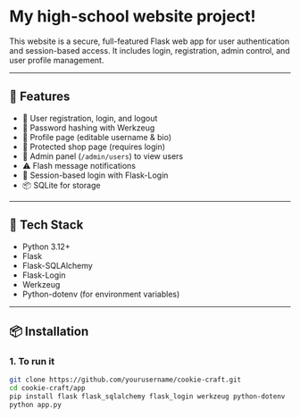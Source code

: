 # My high-school website project!

This website is a secure, full-featured Flask web app for user authentication and session-based access. It includes login, registration, admin control, and user profile management.

---

## 🚀 Features

- 🔐 User registration, login, and logout
- 🧂 Password hashing with Werkzeug
- 👤 Profile page (editable username & bio)
- 🛒 Protected shop page (requires login)
- 👑 Admin panel (`/admin/users`) to view users
- ⚠️ Flash message notifications
- 🧠 Session-based login with Flask-Login
- 📦 SQLite for storage

---

## 🧰 Tech Stack

- Python 3.12+
- Flask
- Flask-SQLAlchemy
- Flask-Login
- Werkzeug
- Python-dotenv (for environment variables)

---

## 📦 Installation

### 1. To run it

```bash
git clone https://github.com/yourusername/cookie-craft.git
cd cookie-craft/app
pip install flask flask_sqlalchemy flask_login werkzeug python-dotenv
python app.py




